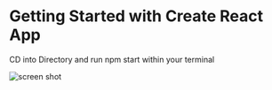# Getting Started with Create React App

CD into Directory and run npm start within your terminal 

![screen shot](https://imgur.com/a/82cnyoZ)

